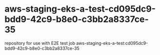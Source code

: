 # aws-staging-eks-a-test-cd095dc9-bdd9-42c9-b8e0-c3bb2a8337ce-35
repository for use with E2E test job aws-staging-eks-a-test:cd095dc9-bdd9-42c9-b8e0-c3bb2a8337ce-35
